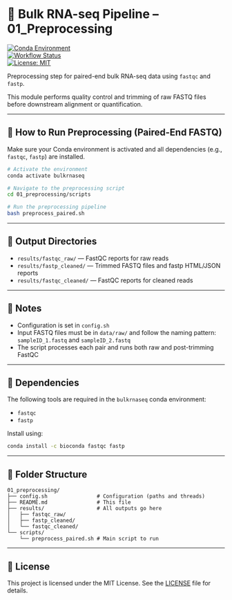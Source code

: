 # 🧬 Bulk RNA-seq Pipeline – 01_Preprocessing

[![Conda Environment](https://img.shields.io/badge/env-conda-blue)](https://docs.conda.io/)  
[![Workflow Status](https://img.shields.io/badge/status-active-brightgreen)](#)  
[![License: MIT](https://img.shields.io/badge/license-MIT-blue.svg)](../LICENSE)

Preprocessing step for paired-end bulk RNA-seq data using `fastqc` and `fastp`.

This module performs quality control and trimming of raw FASTQ files before downstream alignment or quantification.

---

## 🚀 How to Run Preprocessing (Paired-End FASTQ)

Make sure your Conda environment is activated and all dependencies (e.g., `fastqc`, `fastp`) are installed.

```bash
# Activate the environment
conda activate bulkrnaseq

# Navigate to the preprocessing script
cd 01_preprocessing/scripts

# Run the preprocessing pipeline
bash preprocess_paired.sh
```

---

## 📂 Output Directories

- `results/fastqc_raw/` — FastQC reports for raw reads  
- `results/fastp_cleaned/` — Trimmed FASTQ files and fastp HTML/JSON reports  
- `results/fastqc_cleaned/` — FastQC reports for cleaned reads

---

## 📎 Notes

- Configuration is set in `config.sh`  
- Input FASTQ files must be in `data/raw/` and follow the naming pattern:  
  `sampleID_1.fastq` and `sampleID_2.fastq`  
- The script processes each pair and runs both raw and post-trimming FastQC

---

## 🔧 Dependencies

The following tools are required in the `bulkrnaseq` conda environment:

- `fastqc`  
- `fastp`

Install using:

```bash
conda install -c bioconda fastqc fastp
```

---

## 📁 Folder Structure

```
01_preprocessing/
├── config.sh                # Configuration (paths and threads)
├── README.md                # This file
├── results/                 # All outputs go here
│   ├── fastqc_raw/
│   ├── fastp_cleaned/
│   └── fastqc_cleaned/
└── scripts/
    └── preprocess_paired.sh # Main script to run
```

---

## 📘 License

This project is licensed under the MIT License. See the [LICENSE](../LICENSE) file for details.